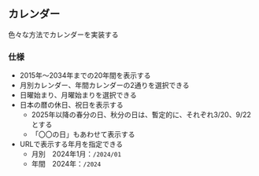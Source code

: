 ## カレンダー

色々な方法でカレンダーを実装する

### 仕様

* 2015年〜2034年までの20年間を表示する
* 月別カレンダー、年間カレンダーの2通りを選択できる
* 日曜始まり、月曜始まりを選択できる
* 日本の暦の休日、祝日を表示する
  * 2025年以降の春分の日、秋分の日は、暫定的に、それぞれ3/20、9/22とする
  * 「〇〇の日」もあわせて表示する
* URLで表示する年月を指定できる
  * 月別　2024年1月：```/2024/01```
  * 年間　2024年：```/2024```

